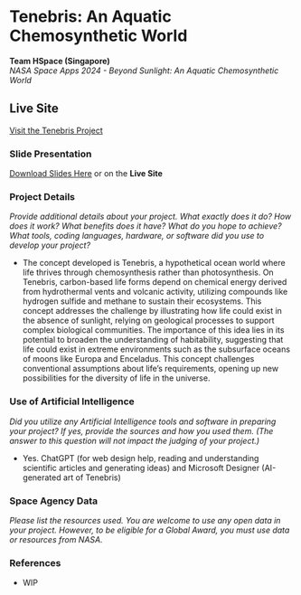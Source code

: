# Tenebris: An Aquatic Chemosynthetic World

**Team HSpace (Singapore)**  
*NASA Space Apps 2024 - Beyond Sunlight: An Aquatic Chemosynthetic World*

## Live Site
[Visit the Tenebris Project](https://team-hspace.vercel.app/)

### Slide Presentation
[Download Slides Here](https://team-hspace.vercel.app/) or on the **Live Site**

### Project Details
*Provide additional details about your project. What exactly does it do? How does it work? What benefits does it have? What do you hope to achieve? What tools, coding languages, hardware, or software did you use to develop your project?*
- The concept developed is Tenebris, a hypothetical ocean world where life thrives through chemosynthesis rather than photosynthesis. On Tenebris, carbon-based life forms depend on chemical energy derived from hydrothermal vents and volcanic activity, utilizing compounds like hydrogen sulfide and methane to sustain their ecosystems. This   
  concept addresses the challenge by illustrating how life could exist in the absence of sunlight, relying on geological processes to support complex biological communities. The importance of this idea lies in its potential to broaden the understanding of habitability, suggesting that life could exist in extreme environments such as the 
  subsurface oceans of moons like Europa and Enceladus. This concept challenges conventional assumptions about life’s requirements, opening up new possibilities for the diversity of life in the universe.

### Use of Artificial Intelligence
*Did you utilize any Artificial Intelligence tools and software in preparing your project? If yes, provide the sources and how you used them. (The answer to this question will not impact the judging of your project.)*
- Yes. ChatGPT (for web design help, reading and understanding scientific articles and generating ideas) and Microsoft Designer (AI-generated art of Tenebris)

### Space Agency Data
*Please list the resources used. You are welcome to use any open data in your project. However, to be eligible for a Global Award, you must use data or resources from NASA.*

### References
- WIP

